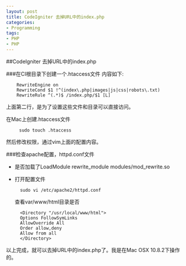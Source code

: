 ```yaml
---
layout: post
title: CodeIgniter 去掉URL中的index.php
categories:
- Programming
tags:
- PHP
- PHP
---
```




##CodeIgniter 去掉URL中的index.php

###在CI根目录下创建一个.htaccess文件
内容如下:

		RewriteEngine on   
		RewriteCond $1 !^(index\.php|images|js|css|robots\.txt)
		RewriteRule ^(.*)$ /index.php/$1 [L]	
上面第二行，是为了设置这些文件和目录可以直接访问。		

在Mac上创建.htaccess文件
		 
		 sudo touch .htaccess
然后修改权限，通过vim上面的配置内容。

###检查apache配置，httpd.conf文件
* 是否加载了LoadModule rewrite_module modules/mod_rewrite.so
* 打开配置文件

		sudo vi /etc/apache2/httpd.conf
	查看var/www/html目录是否

		<Directory "/usr/local/www/html">
	    Options FollowSymLinks
	    AllowOverride All
	    Order allow,deny
	    Allow from all
		</Directory> 
		
		
以上完成，就可以去掉URL中的index.php了。我是在Mac OSX 10.8.2下操作的。